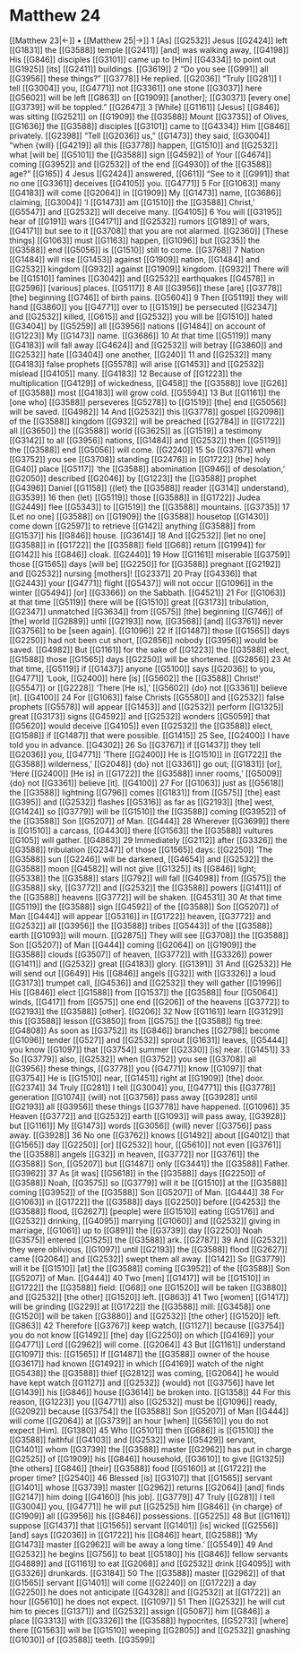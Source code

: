 # Matthew 24
[[Matthew 23|←]] • [[Matthew 25|→]]
1 [As] [[G2532]] Jesus [[G2424]] left [[G1831]] the [[G3588]] temple [[G2411]] [and] was walking away, [[G4198]] His [[G846]] disciples [[G3101]] came up to [Him] [[G4334]] to point out [[G1925]] [its] [[G2411]] buildings. [[G3619]] 
2 “Do you see [[G991]] all [[G3956]] these things?” [[G3778]] He replied. [[G2036]] “Truly [[G281]] I tell [[G3004]] you, [[G4771]] not [[G3361]] one stone [[G3037]] here [[G5602]] will be left [[G863]] on [[G1909]] [another]; [[G3037]] [every one] [[G3739]] will be toppled.” [[G2647]] 
3 [While] [[G1161]] [Jesus] [[G846]] was sitting [[G2521]] on [[G1909]] the [[G3588]] Mount [[G3735]] of Olives, [[G1636]] the [[G3588]] disciples [[G3101]] came to [[G4334]] Him [[G846]] privately. [[G2398]] “Tell [[G2036]] us,” [[G1473]] they said, [[G3004]] “when {will} [[G4219]] all this [[G3778]] happen, [[G1510]] and [[G2532]] what [will be] [[G5101]] the [[G3588]] sign [[G4592]] of Your [[G4674]] coming [[G3952]] and [[G2532]] of the end [[G4930]] of the [[G3588]] age?” [[G165]] 
4 Jesus [[G2424]] answered, [[G611]] “See to it [[G991]] that no one [[G3361]] deceives [[G4105]] you. [[G4771]] 
5 For [[G1063]] many [[G4183]] will come [[G2064]] in [[G1909]] My [[G1473]] name, [[G3686]] claiming, [[G3004]] ‘I [[G1473]] am [[G1510]] the [[G3588]] Christ,’ [[G5547]] and [[G2532]] will deceive many. [[G4105]] 
6 You will [[G3195]] hear of [[G191]] wars [[G4171]] and [[G2532]] rumors [[G189]] of wars, [[G4171]] but see to it [[G3708]] that you are not alarmed. [[G2360]] [These things] [[G1063]] must [[G1163]] happen, [[G1096]] but [[G235]] the [[G3588]] end [[G5056]] is [[G1510]] still to come. [[G3768]] 
7 Nation [[G1484]] will rise [[G1453]] against [[G1909]] nation, [[G1484]] and [[G2532]] kingdom [[G932]] against [[G1909]] kingdom. [[G932]] There will be [[G1510]] famines [[G3042]] and [[G2532]] earthquakes [[G4578]] in [[G2596]] [various] places. [[G5117]] 
8 All [[G3956]] these [are] [[G3778]] [the] beginning [[G746]] of birth pains. [[G5604]] 
9 Then [[G5119]] they will hand [[G3860]] you [[G4771]] over to [[G1519]] be persecuted [[G2347]] and [[G2532]] killed, [[G615]] and [[G2532]] you will be [[G1510]] hated [[G3404]] by [[G5259]] all [[G3956]] nations [[G1484]] on account of [[G1223]] My [[G1473]] name. [[G3686]] 
10 At that time [[G5119]] many [[G4183]] will fall away [[G4624]] and [[G2532]] will betray [[G3860]] and [[G2532]] hate [[G3404]] one another, [[G240]] 
11 and [[G2532]] many [[G4183]] false prophets [[G5578]] will arise [[G1453]] and [[G2532]] mislead [[G4105]] many. [[G4183]] 
12 Because of [[G1223]] the multiplication [[G4129]] of wickedness, [[G458]] the [[G3588]] love [[G26]] of [[G3588]] most [[G4183]] will grow cold. [[G5594]] 
13 But [[G1161]] the [one who] [[G3588]] perseveres [[G5278]] to [[G1519]] [the] end [[G5056]] will be saved. [[G4982]] 
14 And [[G2532]] this [[G3778]] gospel [[G2098]] of the [[G3588]] kingdom [[G932]] will be preached [[G2784]] in [[G1722]] all [[G3650]] the [[G3588]] world [[G3625]] as [[G1519]] a testimony [[G3142]] to all [[G3956]] nations, [[G1484]] and [[G2532]] then [[G5119]] the [[G3588]] end [[G5056]] will come. [[G2240]] 
15 So [[G3767]] when [[G3752]] you see [[G3708]] standing [[G2476]] in [[G1722]] [the] holy [[G40]] place [[G5117]] ‘the [[G3588]] abomination [[G946]] of desolation,’ [[G2050]] described [[G2046]] by [[G1223]] the [[G3588]] prophet [[G4396]] Daniel [[G1158]] ({let} the [[G3588]] reader [[G314]] understand), [[G3539]] 
16 then {let} [[G5119]] those [[G3588]] in [[G1722]] Judea [[G2449]] flee [[G5343]] to [[G1519]] the [[G3588]] mountains. [[G3735]] 
17 [Let no one] [[G3588]] on [[G1909]] the [[G3588]] housetop [[G1430]] come down [[G2597]] to retrieve [[G142]] anything [[G3588]] from [[G1537]] his [[G846]] house. [[G3614]] 
18 And [[G2532]] [let no one] [[G3588]] in [[G1722]] the [[G3588]] field [[G68]] return [[G1994]] for [[G142]] his [[G846]] cloak. [[G2440]] 
19 How [[G1161]] miserable [[G3759]] those [[G1565]] days [will be] [[G2250]] for [[G3588]] pregnant [[G2192]] and [[G2532]] nursing [mothers]! [[G2337]] 
20 Pray [[G4336]] that [[G2443]] your [[G4771]] flight [[G5437]] will not occur [[G1096]] in the winter [[G5494]] [or] [[G3366]] on the Sabbath. [[G4521]] 
21 For [[G1063]] at that time [[G5119]] there will be [[G1510]] great [[G3173]] tribulation, [[G2347]] unmatched [[G3634]] from [[G575]] [the] beginning [[G746]] of [the] world [[G2889]] until [[G2193]] now, [[G3568]] [and] [[G3761]] never [[G3756]] to be [seen again]. [[G1096]] 
22 If [[G1487]] those [[G1565]] days [[G2250]] had not been cut short, [[G2856]] nobody [[G3956]] would be saved. [[G4982]] But [[G1161]] for the sake of [[G1223]] the [[G3588]] elect, [[G1588]] those [[G1565]] days [[G2250]] will be shortened. [[G2856]] 
23 At that time, [[G5119]] if [[G1437]] anyone [[G5100]] says [[G2036]] to you, [[G4771]] ‘Look, [[G2400]] here [is] [[G5602]] the [[G3588]] Christ!’ [[G5547]] or [[G2228]] ‘There [He is],’ [[G5602]] {do} not [[G3361]] believe [it]. [[G4100]] 
24 For [[G1063]] false Christs [[G5580]] and [[G2532]] false prophets [[G5578]] will appear [[G1453]] and [[G2532]] perform [[G1325]] great [[G3173]] signs [[G4592]] and [[G2532]] wonders [[G5059]] that [[G5620]] would deceive [[G4105]] even [[G2532]] the [[G3588]] elect, [[G1588]] if [[G1487]] that were possible. [[G1415]] 
25 See, [[G2400]] I have told you in advance. [[G4302]] 
26 So [[G3767]] if [[G1437]] they tell [[G2036]] you, [[G4771]] ‘There [[G2400]] He is [[G1510]] in [[G1722]] the [[G3588]] wilderness,’ [[G2048]] {do} not [[G3361]] go out; [[G1831]] [or], ‘Here [[G2400]] [He is] in [[G1722]] the [[G3588]] inner rooms,’ [[G5009]] {do} not [[G3361]] believe [it]. [[G4100]] 
27 For [[G1063]] just as [[G5618]] the [[G3588]] lightning [[G796]] comes [[G1831]] from [[G575]] [the] east [[G395]] and [[G2532]] flashes [[G5316]] as far as [[G2193]] [the] west, [[G1424]] so [[G3779]] will be [[G1510]] the [[G3588]] coming [[G3952]] of the [[G3588]] Son [[G5207]] of Man. [[G444]] 
28 Wherever [[G3699]] there is [[G1510]] a carcass, [[G4430]] there [[G1563]] the [[G3588]] vultures [[G105]] will gather. [[G4863]] 
29 Immediately [[G2112]] after [[G3326]] the [[G3588]] tribulation [[G2347]] of those [[G1565]] days: [[G2250]] ‘The [[G3588]] sun [[G2246]] will be darkened, [[G4654]] and [[G2532]] the [[G3588]] moon [[G4582]] will not give [[G1325]] its [[G846]] light; [[G5338]] the [[G3588]] stars [[G792]] will fall [[G4098]] from [[G575]] the [[G3588]] sky, [[G3772]] and [[G2532]] the [[G3588]] powers [[G1411]] of the [[G3588]] heavens [[G3772]] will be shaken. [[G4531]] 
30 At that time [[G5119]] the [[G3588]] sign [[G4592]] of the [[G3588]] Son [[G5207]] of Man [[G444]] will appear [[G5316]] in [[G1722]] heaven, [[G3772]] and [[G2532]] all [[G3956]] the [[G3588]] tribes [[G5443]] of the [[G3588]] earth [[G1093]] will mourn. [[G2875]] They will see [[G3708]] the [[G3588]] Son [[G5207]] of Man [[G444]] coming [[G2064]] on [[G1909]] the [[G3588]] clouds [[G3507]] of heaven, [[G3772]] with [[G3326]] power [[G1411]] and [[G2532]] great [[G4183]] glory. [[G1391]] 
31 And [[G2532]] He will send out [[G649]] His [[G846]] angels [[G32]] with [[G3326]] a loud [[G3173]] trumpet call, [[G4536]] and [[G2532]] they will gather [[G1996]] His [[G846]] elect [[G1588]] from [[G1537]] the [[G3588]] four [[G5064]] winds, [[G417]] from [[G575]] one end [[G206]] of the heavens [[G3772]] to [[G2193]] the [[G3588]] [other]. [[G206]] 
32 Now [[G1161]] learn [[G3129]] this [[G3588]] lesson [[G3850]] from [[G575]] the [[G3588]] fig tree: [[G4808]] As soon as [[G3752]] its [[G846]] branches [[G2798]] become [[G1096]] tender [[G527]] and [[G2532]] sprout [[G1631]] leaves, [[G5444]] you know [[G1097]] that [[G3754]] summer [[G2330]] [is] near. [[G1451]] 
33 So [[G3779]] also, [[G2532]] when [[G3752]] you see [[G3708]] all [[G3956]] these things, [[G3778]] you [[G4771]] know [[G1097]] that [[G3754]] He is [[G1510]] near, [[G1451]] right at [[G1909]] [the] door. [[G2374]] 
34 Truly [[G281]] I tell [[G3004]] you, [[G4771]] this [[G3778]] generation [[G1074]] {will} not [[G3756]] pass away [[G3928]] until [[G2193]] all [[G3956]] these things [[G3778]] have happened. [[G1096]] 
35 Heaven [[G3772]] and [[G2532]] earth [[G1093]] will pass away, [[G3928]] but [[G1161]] My [[G1473]] words [[G3056]] {will} never [[G3756]] pass away. [[G3928]] 
36 No one [[G3762]] knows [[G1492]] about [[G4012]] that [[G1565]] day [[G2250]] [or] [[G2532]] hour, [[G5610]] not even [[G3761]] the [[G3588]] angels [[G32]] in heaven, [[G3772]] nor [[G3761]] the [[G3588]] Son, [[G5207]] but [[G1487]] only [[G3441]] the [[G3588]] Father. [[G3962]] 
37 As [it was] [[G5618]] in the [[G3588]] days [[G2250]] of [[G3588]] Noah, [[G3575]] so [[G3779]] will it be [[G1510]] at the [[G3588]] coming [[G3952]] of the [[G3588]] Son [[G5207]] of Man. [[G444]] 
38 For [[G1063]] in [[G1722]] the [[G3588]] days [[G2250]] before [[G4253]] the [[G3588]] flood, [[G2627]] [people] were [[G1510]] eating [[G5176]] and [[G2532]] drinking, [[G4095]] marrying [[G1060]] and [[G2532]] giving in marriage, [[G1061]] up to [[G891]] the [[G3739]] day [[G2250]] Noah [[G3575]] entered [[G1525]] the [[G3588]] ark. [[G2787]] 
39 And [[G2532]] they were oblivious, [[G1097]] until [[G2193]] the [[G3588]] flood [[G2627]] came [[G2064]] and [[G2532]] swept them all away. [[G142]] So [[G3779]] will it be [[G1510]] [at] the [[G3588]] coming [[G3952]] of the [[G3588]] Son [[G5207]] of Man. [[G444]] 
40 Two [men] [[G1417]] will be [[G1510]] in [[G1722]] the [[G3588]] field: [[G68]] one [[G1520]] will be taken [[G3880]] and [[G2532]] [the other] [[G1520]] left. [[G863]] 
41 Two [women] [[G1417]] will be grinding [[G229]] at [[G1722]] the [[G3588]] mill: [[G3458]] one [[G1520]] will be taken [[G3880]] and [[G2532]] [the other] [[G1520]] left. [[G863]] 
42 Therefore [[G3767]] keep watch, [[G1127]] because [[G3754]] you do not know [[G1492]] [the] day [[G2250]] on which [[G4169]] your [[G4771]] Lord [[G2962]] will come. [[G2064]] 
43 But [[G1161]] understand [[G1097]] this: [[G1565]] If [[G1487]] the [[G3588]] owner of the house [[G3617]] had known [[G1492]] in which [[G4169]] watch of the night [[G5438]] the [[G3588]] thief [[G2812]] was coming, [[G2064]] he would have kept watch [[G1127]] and [[G2532]] {would} not [[G3756]] have let [[G1439]] his [[G846]] house [[G3614]] be broken into. [[G1358]] 
44 For this reason, [[G1223]] you [[G4771]] also [[G2532]] must be [[G1096]] ready, [[G2092]] because [[G3754]] the [[G3588]] Son [[G5207]] of Man [[G444]] will come [[G2064]] at [[G3739]] an hour [when] [[G5610]] you do not expect [Him]. [[G1380]] 
45 Who [[G5101]] then [[G686]] is [[G1510]] the [[G3588]] faithful [[G4103]] and [[G2532]] wise [[G5429]] servant, [[G1401]] whom [[G3739]] the [[G3588]] master [[G2962]] has put in charge [[G2525]] of [[G1909]] his [[G846]] household, [[G3610]] to give [[G1325]] [the others] [[G846]] [their] [[G3588]] food [[G5160]] at [[G1722]] the proper time? [[G2540]] 
46 Blessed [is] [[G3107]] that [[G1565]] servant [[G1401]] whose [[G3739]] master [[G2962]] returns [[G2064]] [and] finds [[G2147]] him doing [[G4160]] [his job]. [[G3779]] 
47 Truly [[G281]] I tell [[G3004]] you, [[G4771]] he will put [[G2525]] him [[G846]] {in charge} of [[G1909]] all [[G3956]] his [[G846]] possessions. [[G5225]] 
48 But [[G1161]] suppose [[G1437]] that [[G1565]] servant [[G1401]] [is] wicked [[G2556]] [and] says [[G2036]] in [[G1722]] his [[G846]] heart, [[G2588]] ‘My [[G1473]] master [[G2962]] will be away a long time.’ [[G5549]] 
49 And [[G2532]] he begins [[G756]] to beat [[G5180]] his [[G846]] fellow servants [[G4889]] and [[G1161]] to eat [[G2068]] and [[G2532]] drink [[G4095]] with [[G3326]] drunkards. [[G3184]] 
50 The [[G3588]] master [[G2962]] of that [[G1565]] servant [[G1401]] will come [[G2240]] on [[G1722]] a day [[G2250]] he does not anticipate [[G4328]] and [[G2532]] at [[G1722]] an hour [[G5610]] he does not expect. [[G1097]] 
51 Then [[G2532]] he will cut him to pieces [[G1371]] and [[G2532]] assign [[G5087]] him [[G846]] a place [[G3313]] with [[G3326]] the [[G3588]] hypocrites, [[G5273]] [where] there [[G1563]] will be [[G1510]] weeping [[G2805]] and [[G2532]] gnashing [[G1030]] of [[G3588]] teeth. [[G3599]] 
